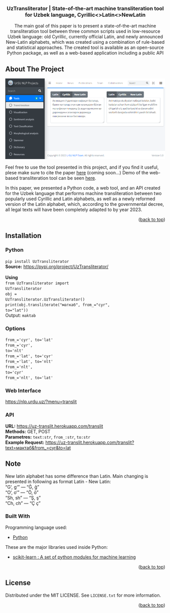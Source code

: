 <div id="top"></div>

<!-- PROJECT SHIELDS -->

<!-- PROJECT LOGO -->
<br />
<div align="center">
  <h3 align="center">UzTransliterator | State-of-the-art machine transliteration tool for Uzbek language, Cyrillic<>Latin<>NewLatin</h3>
  <p align="center">
    The main goal of this paper is to present a state-of-the-art machine transliteration tool between three common scripts used in low-resource Uzbek language: old Cyrillic, currently official Latin, and newly announced New-Latin alphabets, which was created using a combination of rule-based and statistical approaches. The created tool is available as an open-source Python package, as well as a web-based application including a public API
  </p>
</div>



<!-- ABOUT THE PROJECT -->
## About The Project
<div align="center">
<img src="https://github.com/UlugbekSalaev/UzTransliterator/blob/main/src/web-uinterface.png?raw=true" width = "600" Alt = "Web-interface of the tool">
</div>


Feel free to use the tool presented in this project, and if you find it useful, plese make sure to cite the paper [here](...) (coming soon...)
Demo of the web-based transliteration tool can be seen [here](https://nlp.urdu.uz/?menu=translit).


In this paper, we presented a Python code, a web tool, and an API created for the Uzbek language that performs machine transliteration between two popularly used Cyrillic and Latin alphabets, as well as a newly reformed version of the Latin alphabet, which, according to the governmental decree, all legal texts will have been completely adapted to by year 2023.

<p align="right">(<a href="#top">back to top</a>)</p>

## Installation
### Python
<code>pip install UzTransliterator</code>
<br><b>Source:</b> https://pypi.org/project/UzTransliterator/
<br><br><b>Using</b><br>
<code>from UzTransliterator import UzTransliterator</code>
<br><code>obj = UzTransliterator.UzTransliterator()</code>
<br><code>print(obj.transliterate("маткаб", from_="cyr", to="lat"))</code>
<br>Output: <code>maktab</code>

### Options 
<code>from_='cyr', to='lat'</code><br>
<code>from_='cyr', to='nlt'</code><br>
<code>from_='lat', to='cyr'</code><br>
<code>from_='lat', to='nlt'</code><br>
<code>from_='nlt', to='cyr'</code><br>
<code>from_='nlt', to='lat'</code><br>

### Web Interface
 https://nlp.urdu.uz/?menu=translit
    
### API
<b>URL:</b> https://uz-translit.herokuapp.com/translit
<br><b>Methods:</b> GET, POST<br><b>Parametres:</b> <code>text:str</code>, <code>from_:str</code>, <code>to:str</code>
<br><b>Example Request:</b> https://uz-translit.herokuapp.com/translit?text=мактаб&from_=cyr&to=lat

## Note
New latin alphabet has some difference than Latin. Main changing is presented in following as format Latin - New Latin:
<br>“G‘, g‘” — “Ḡ, ḡ”
<br>“O‘, o‘” — “Ō, ō”
<br>“Sh, sh” — “Ş, ş”
<br>“Ch, ch” — “Ç ç”

### Built With

Programming language used:

* [Python](https://www.python.org/)

These are the major libraries used inside Python:

* [scikit-learn : A set of python modules for machine learning](https://scikit-learn.org/stable/)


<p align="right">(<a href="#top">back to top</a>)</p>


<!-- LICENSE -->
## License

Distributed under the MIT LICENSE. See `LICENSE.txt` for more information.

<p align="right">(<a href="#top">back to top</a>)</p>
